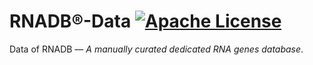 # RNADB®-Data [![Apache License](https://img.shields.io/badge/license-Apache-blue.svg)](https://github.com/RNADB/RNADB-Data/blob/master/LICENSE)
Data of RNADB — _A manually curated dedicated RNA genes database_.
